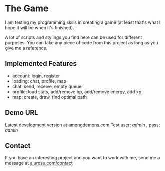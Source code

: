 # The Game
I am testing my programming skills in creating a game (at least that's what I hope it will be when it's finished).

A lot of scripts and stylings you find here can be used for different purposes. You can take any piece of code from this project as long as you give me a reference.
## Implemented Features
- account: login, register
- loading: chat, profile, map
- chat: send, receive, empty queue
- profile: load stats, add/remove hp, add/remove energy, add xp
- map: create, draw, find optimal path
## Demo URL
Latest development version at [amongdemons.com](https://amongdemons.com/)
Test user: *admin* , pass: *admin*
## Contact
If you have an interesting project and you want to work with me, send me a message at [alurosu.com/contact](https://alurosu.com/contact/)